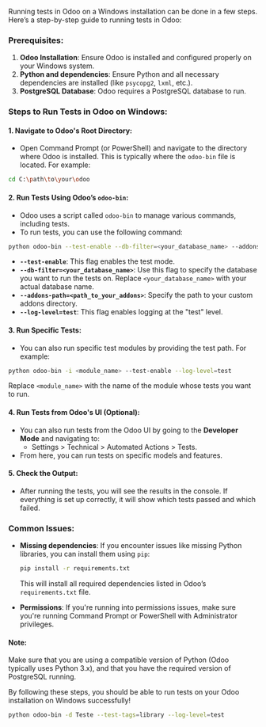 Running tests in Odoo on a Windows installation can be done in a few steps. Here’s a step-by-step guide to running tests in Odoo:

### Prerequisites:
1. **Odoo Installation**: Ensure Odoo is installed and configured properly on your Windows system.
2. **Python and dependencies**: Ensure Python and all necessary dependencies are installed (like `psycopg2`, `lxml`, etc.).
3. **PostgreSQL Database**: Odoo requires a PostgreSQL database to run.

### Steps to Run Tests in Odoo on Windows:

#### 1. **Navigate to Odoo's Root Directory**:
   - Open Command Prompt (or PowerShell) and navigate to the directory where Odoo is installed. This is typically where the `odoo-bin` file is located.
   For example:
   ```bash
   cd C:\path\to\your\odoo
   ```

#### 2. **Run Tests Using Odoo’s `odoo-bin`**:
   - Odoo uses a script called `odoo-bin` to manage various commands, including tests.
   - To run tests, you can use the following command:
   ```bash
   python odoo-bin --test-enable --db-filter=<your_database_name> --addons-path=<path_to_your_addons> --log-level=test
   ```

   - **`--test-enable`**: This flag enables the test mode.
   - **`--db-filter=<your_database_name>`**: Use this flag to specify the database you want to run the tests on. Replace `<your_database_name>` with your actual database name.
   - **`--addons-path=<path_to_your_addons>`**: Specify the path to your custom addons directory.
   - **`--log-level=test`**: This flag enables logging at the "test" level.

#### 3. **Run Specific Tests**:
   - You can also run specific test modules by providing the test path. For example:
   ```bash
   python odoo-bin -i <module_name> --test-enable --log-level=test
   ```
   Replace `<module_name>` with the name of the module whose tests you want to run.

#### 4. **Run Tests from Odoo's UI** (Optional):
   - You can also run tests from the Odoo UI by going to the **Developer Mode** and navigating to:
     - Settings > Technical > Automated Actions > Tests.
   - From here, you can run tests on specific models and features.

#### 5. **Check the Output**:
   - After running the tests, you will see the results in the console. If everything is set up correctly, it will show which tests passed and which failed.

### Common Issues:
- **Missing dependencies**: If you encounter issues like missing Python libraries, you can install them using `pip`:
  ```bash
  pip install -r requirements.txt
  ```
  This will install all required dependencies listed in Odoo’s `requirements.txt` file.

- **Permissions**: If you're running into permissions issues, make sure you're running Command Prompt or PowerShell with Administrator privileges.

#### Note:
Make sure that you are using a compatible version of Python (Odoo typically uses Python 3.x), and that you have the required version of PostgreSQL running.

By following these steps, you should be able to run tests on your Odoo installation on Windows successfully!


```bash
python odoo-bin -d Teste --test-tags=library --log-level=test
```